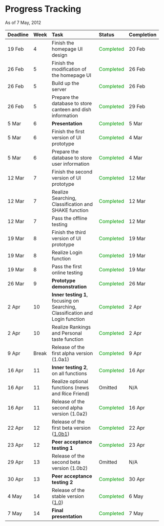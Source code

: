 # Progress Tracking #

As of 7 May, 2012

| **Deadline** | **Week** | **Task** | **Status** | **Completion** |
|:-------------|:---------|:---------|:-----------|:---------------|
| 19 Feb       | 4        | Finish the homepage UI design | <font color='#009900'>Completed</font> | 20 Feb         |
| 26 Feb       | 5        | Finish the modification of the homepage UI | <font color='#009900'>Completed</font> | 26 Feb         |
| 26 Feb       | 5        | Build up the server | <font color='#009900'>Completed</font> | 26 Feb         |
| 26 Feb       | 5        | Prepare the database to store canteen and dish information | <font color='#009900'>Completed</font>  | 29 Feb         |
| 5 Mar        | 6        | **Presentation** | <font color='#009900'>Completed</font> | 5 Mar          |
| 5 Mar        | 6        | Finish the first version of UI prototype | <font color='#009900'>Completed</font> | 4 Mar          |
| 5 Mar        | 6        | Prepare the database to store user information | <font color='#009900'>Completed</font> | 4 Mar          |
| 12 Mar       | 7        | Finish the second version of UI prototype | <font color='#009900'>Completed</font> | 12 Mar         |
| 12 Mar       | 7        | Realize Searching, Classification and SHAKE function | <font color='#009900'>Completed</font> | 12 Mar         |
| 12 Mar       | 7        | Pass the offline testing | <font color='#009900'>Completed</font> | 12 Mar         |
| 19 Mar       | 8        | Finish the third version of UI prototype | <font color='#009900'>Completed</font> | 19 Mar         |
| 19 Mar       | 8        | Realize Login function | <font color='#009900'>Completed</font> | 19 Mar         |
| 19 Mar       | 8        | Pass the first online testing | <font color='#009900'>Completed</font> | 19 Mar         |
| 26 Mar       | 9        | **Prototype demonstration** | <font color='#009900'>Completed</font> | 26 Mar         |
| 2 Apr        | 10       | **Inner testing 1**, focusing on Searching, Classification and Login function | <font color='#009900'>Completed</font> | 2 Apr          |
| 2 Apr        | 10       | Realize Rankings and Personal taste function | <font color='#009900'>Completed</font> | 2 Apr          |
| 9 Apr        | Break    | Release of the first alpha version (1.0a1) | <font color='#009900'>Completed</font> | 9 Apr          |
| 16 Apr       | 11       | **Inner testing 2**, on all functions | <font color='#009900'>Completed</font> | 16 Apr         |
| 16 Apr       | 11       | Realize optional functions (news and Rice Friend) | Omitted    | N/A            |
| 16 Apr       | 11       | Release of the second alpha version (1.0a2) | <font color='#009900'>Completed</font> | 16 Apr         |
| 22 Apr       | 12       | Release of the first beta version ([1.0b1](http://code.google.com/p/comp3111h-2012-spring/downloads/detail?name=ezMeal-1.0b1.apk&can=2&q=)) | <font color='#009900'>Completed</font> | 22 Apr         |
| 23 Apr       | 12       | **Peer acceptance testing 1** | <font color='#009900'>Completed</font> | 23 Apr         |
| 29 Apr       | 13       | Release of the second beta version (1.0b2) | Omitted    | N/A            |
| 30 Apr       | 13       | **Peer acceptance testing 2** | <font color='#009900'>Completed</font> | 30 Apr         |
| 4 May        | 14       | Release of the stable version ([1.0](http://code.google.com/p/comp3111h-2012-spring/downloads/detail?name=ezMeal-1.0.apk&can=2&q=)) | <font color='#009900'>Completed</font> | 6 May          |
| 7 May        | 14       | **Final presentation** | <font color='#009900'>Completed</font>  | 7 May          |